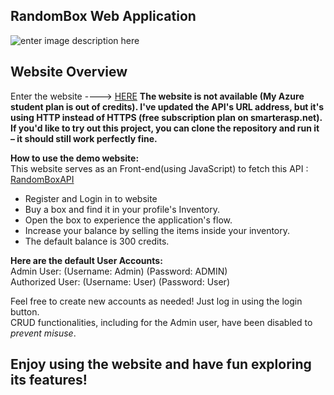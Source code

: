 
## RandomBox Web Application

![enter image description here](https://i.ibb.co/1ZKf2q6/dsadasd.png)


**Website Overview**
-

Enter the website ----> [HERE](https://slrlwtb2.github.io/RandomBoxWebApplication/) **The website is not available (My Azure student plan is out of credits).
I've updated the API's URL address, but it's using HTTP instead of HTTPS (free subscription plan on smarterasp.net). If you'd like to try out this project, you can clone the repository and run it – it should still work perfectly fine.**
  
**How to use the demo website:**  
This website serves as an Front-end(using JavaScript) to fetch this API  : [RandomBoxAPI](https://github.com/slrlwtb2/RandomBoxAPI)

- Register and Login in to website
- Buy a box and find it in your profile's Inventory.  
- Open the box to experience the application's flow.  
- Increase your balance by selling the items inside your inventory.
-  The default balance is 300 credits.  

**Here are the default User Accounts:**  
Admin User: (Username: Admin) (Password: ADMIN)  
Authorized User: (Username: User) (Password: User)  
  
Feel free to create new accounts as needed! Just log in using the login button.  
CRUD functionalities, including for the Admin user, have been disabled to *prevent misuse*.  
  

## Enjoy using the website and have fun exploring its features!

